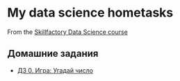 # My data science hometasks
From the [Skillfactory Data Science course](https://skillfactory.ru/data-scientist-pro)

## Домашние задания

* [ДЗ 0. Игра: Угадай число](https://github.com/tsteak/SF_hometasks/tree/main/DZ-0)
